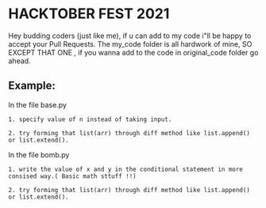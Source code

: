# HACKTOBER FEST 2021

Hey budding coders (just like me), if u can add to my code i"ll be happy to accept your Pull Requests.
The my_code folder is all hardwork of mine, SO EXCEPT THAT ONE , if you wanna add to the code in original_code folder go ahead.

## Example:
  In the file base.py
  
    1. specify value of n instead of taking input.
    
    2. try forming that list(arr) through diff method like list.append() or list.extend().
    
  In the file bomb.py
  
    1. write the value of x and y in the conditional statement in more consised way.( Basic math sttuff !!)
    
    2. try forming that list(arr) through diff method like list.append() or list.extend().
    
  
  
